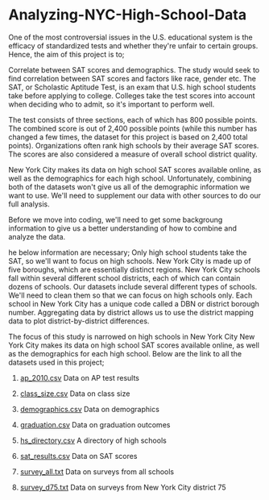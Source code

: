 # Analyzing-NYC-High-School-Data
One of the most controversial issues in the U.S. educational system is the efficacy of standardized tests and whether they're unfair to certain groups. Hence, the aim of this project is to;

Correlate between SAT scores and demographics. The study would seek to find correlation between SAT scores and factors like race, gender etc.
The SAT, or Scholastic Aptitude Test, is an exam that U.S. high school students take before applying to college. Colleges take the test scores into account when deciding who to admit, so it's important to perform well.

The test consists of three sections, each of which has 800 possible points. The combined score is out of 2,400 possible points (while this number has changed a few times, the dataset for this project is based on 2,400 total points). Organizations often rank high schools by their average SAT scores. The scores are also considered a measure of overall school district quality.

New York City makes its data on high school SAT scores available online, as well as the demographics for each high school. Unfortunately, combining both of the datasets won't give us all of the demographic information we want to use. We'll need to supplement our data with other sources to do our full analysis.

Before we move into coding, we'll need to get some backgroung information to give us a better understanding of how to combine and analyze the data.

he below information are necessary;
Only high school students take the SAT, so we'll want to focus on high schools.
New York City is made up of five boroughs, which are essentially distinct regions.
New York City schools fall within several different school districts, each of which can contain dozens of schools.
Our datasets include several different types of schools. We'll need to clean them so that we can focus on high schools only.
Each school in New York City has a unique code called a DBN or district borough number.
Aggregating data by district allows us to use the district mapping data to plot district-by-district differences.

The focus of this study is narrowed on high schools in New York City
New York City makes its data on high school SAT scores available online, as well as the demographics for each high school. Below are the link to all the datasets used in this project;



1. [ap_2010.csv](https://data.cityofnewyork.us/Education/2010-AP-College-Board-School-Level-Results/itfs-ms3e) Data on AP test results

2. [class_size.csv](https://data.cityofnewyork.us/Education/2010-2011-Class-Size-School-level-detail/urz7-pzb3) Data on class size

3. [demographics.csv](https://data.cityofnewyork.us/Education/2006-2012-School-Demographics-and-Accountability-S/ihfw-zy9j)  Data on demographics

4. [graduation.csv](https://data.cityofnewyork.us/Education/2005-2010-Graduation-Outcomes-School-Level/vh2h-md7a)  Data on graduation outcomes

5. [hs_directory.csv](https://data.cityofnewyork.us/Education/2014-2015-DOE-High-School-Directory/n3p6-zve2)  A directory of high schools

6. [sat_results.csv](https://data.cityofnewyork.us/Education/2012-SAT-Results/f9bf-2cp4) Data on SAT scores

7. [survey_all.txt](https://data.cityofnewyork.us/Education/2011-NYC-School-Survey/mnz3-dyi8) Data on surveys from all schools

8. [survey_d75.txt](https://data.cityofnewyork.us/Education/2011-NYC-School-Survey/mnz3-dyi8) Data on surveys from New York City district 75
